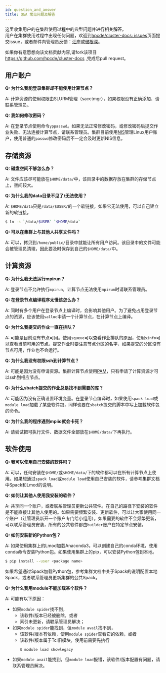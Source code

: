 ```yaml
---
id: question_and_answer
title: Q&A 常见问题及解答
---
```


这里收集用户的在集群使用过程中的典型问题并进行相关解答。  
用户在集群使用过程中出现任何问题，欢迎到[hpcde/cluster-docs: issues](https://github.com/hpcde/cluster-docs/issues)页面提交issue，或者邮件向管理员反馈：[汪岸](mailto:wangan.cs@gmail.com)或[储根深](mailto:genshenchu@gmail.com)。

如果你有意愿想向该文档贡献内容,请fork该项目 https://github.com/hpcde/cluster-docs ,完成后pull request。

## 用户账户

**Q: 为什么我能登录集群却不能使用计算节点？**

A: 计算资源的使用权限由SLURM管理（sacctmgr），如果权限没有正确添加，请联系管理员。

**Q: 我如何修改密码？**

A: 在登录节点使用命令`yppasswd`。如果无法正常修改密码，或修改密码后提交作业失败、无法连接计算节点，请联系管理员。集群目前使用[NIS](https://www.linux.com/news/introduction-nis-network-information-service/)管理Linux用户账户，使用普通的`passwd`修改密码后不一定会及时更新NIS信息。

## 存储资源

**Q: 磁盘空间不够怎么办？**

A: 文件应该尽可能放在`$HOME/data/`中，该目录中的数据存放在集群的存储节点上，空间较大。

**Q: 为什么我的data目录不见了/无法使用？**

A: `$HOME/data`只是`/data/$USER/`的一个软链接，如果它无法使用，可以自己建立新的软链接。

```bash
$ ln -s `/data/$USER` `$HOME/data`
```

**Q: 可以在集群上与其他人共享文件吗？**

A: 可以，拷贝到`/home/public/`目录中就能让所有用户访问。该目录中的文件可能会被管理员清理，因此要及时保存到自己的`$HOME/data/`中。

## 计算资源

**Q: 为什么我无法运行mpirun？**

A: 登录节点不允许执行`mpirun`，计算节点无法使用`mpirun`时请联系管理员。

**Q: 在登录节点编译程序太慢该怎么办？**

A: 同时有多个用户在登录节点上编译时，会影响其他用户。为了避免占用登录节点的资源，应该使用`salloc`申请一个计算节点，在计算节点上编译。

**Q: 为什么我提交的作业一直在排队？**

A: 可能是目前没有节点可用。使用`squeue`可以查看作业排队的原因，使用`sinfo`可以查看当前可用的节点。提交作业时要注意节点分区的名字，如果提交的分区没有节点可用，作业也不会运行。

**Q: 为什么我没有权限ssh到计算节点？**

A: 可能是因为没有申请资源。集群计算节点使用[PAM](http://www.linux-pam.org/)，只有申请了计算资源才可以ssh到相应节点。

**Q: 为什么sbatch提交的作业总是找不到需要的库？**

A: 可能因为没有正确设置环境变量。在登录节点编译时，如果使用`spack load`或`module load`加载了某些软件包，同样也要在`sbatch`提交的脚本中写上加载软件包的命令。

**Q: 为什么我的程序遇到mpiio就会卡死？**

A: 请尝试把可执行文件、数据文件全部放在`$HOME/data/`下再执行。

## 软件使用

**Q: 我可以使用自己安装的软件吗？**

A: 可以，任何安装在`$HOME/`或`$HOME/data/`下的软件都可以在所有计算节点上使用。如果想通过`spack load`或`module load`使用自己安装的软件，请参考集群文档中Spack和Lmod的说明。

**Q: 如何让其他人使用我安装的软件？**

A: 共享同一个账户，或者联系管理员更新公共软件。在自己的路径下安装的软件是不能直接让其他人使用的。如果需要频繁安装、更新软件，可以让大家使用同一个账户（让管理员新开一个账户专门给小组用）。如果需要的软件不会频繁更新，可以联系管理员安装，所有的公共软件都由`builder`账户在特定节点安装。

**Q: 如何安装新的Python包？**

A: 如果使用集群上的Lmod加载Anaconda3，可以创建自己的conda环境，使用conda命令安装Python包。如果使用集群上的pip，可以安装Python包到本地。

```bash
$ pip install --user <package name>
```

如果希望通过Spack加载Python包，参考集群文档中关于Spack的说明配置本地Spack，或者联系管理员更新集群的公共Spack。

**Q: 为什么我用module不能加载某个软件？**

A: 可能有以下原因：

- 如果`module spider`找不到，
  - 该软件/版本已经被删除，或者
  - 索引未更新，请联系管理员解决；
- 如果`module spider`能找到，但`module avail`找不到，
  - 该软件/版本有依赖，使用`module spider`查看它的依赖，或者
  - 该软件/版本属于Tcl旧模块，使用前需要先执行
    ```bash
    $ module load showlegacy
    ```
- 如果`module avail`能找到，但`module load`报错，该软件/版本配置有问题，请联系管理员解决。
